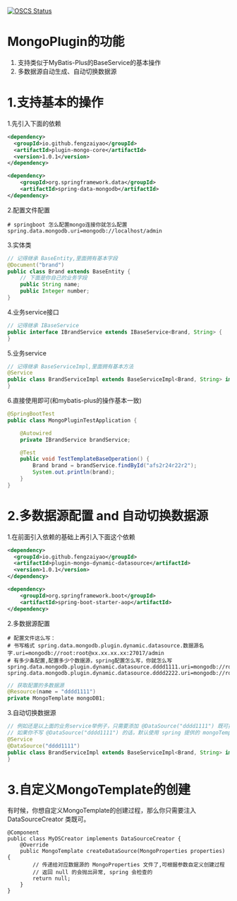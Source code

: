 [![OSCS Status](https://www.oscs1024.com/platform/badge/fengzaiyao/plugin-mongo.svg?size=small)](https://www.oscs1024.com/project/fengzaiyao/plugin-mongo?ref=badge_small)

# MongoPlugin的功能
1. 支持类似于MyBatis-Plus的BaseService的基本操作
2. 多数据源自动生成、自动切换数据源

# 1.支持基本的操作
1.先引入下面的依赖
```xml
<dependency>
  <groupId>io.github.fengzaiyao</groupId>
  <artifactId>plugin-mongo-core</artifactId>
  <version>1.0.1</version>
</dependency>

<dependency>
    <groupId>org.springframework.data</groupId>
    <artifactId>spring-data-mongodb</artifactId>
</dependency>
```
2.配置文件配置
```properties
# springboot 怎么配置mongo连接你就怎么配置
spring.data.mongodb.uri=mongodb://localhost/admin
```
3.实体类
```java
// 记得继承 BaseEntity,里面拥有基本字段
@Document("brand")
public class Brand extends BaseEntity {
    // 下面是你自己的业务字段
    public String name;
    public Integer number;
}
```
4.业务service接口
```java
// 记得继承 IBaseService
public interface IBrandService extends IBaseService<Brand, String> {
}
```
5.业务service
```java
// 记得继承 BaseServiceImpl,里面拥有基本方法
@Service
public class BrandServiceImpl extends BaseServiceImpl<Brand, String> implements IBrandService {
}
```
6.直接使用即可(和mybatis-plus的操作基本一致)
```java
@SpringBootTest
public class MongoPluginTestApplication {

    @Autowired
    private IBrandService brandService;

    @Test
    public void TestTemplateBaseOperation() {
        Brand brand = brandService.findById("afs2r24r22r2");
        System.out.println(brand);
    }
}
```
# 2.多数据源配置 and 自动切换数据源

1.在前面引入依赖的基础上再引入下面这个依赖
```xml
<dependency>
  <groupId>io.github.fengzaiyao</groupId>
  <artifactId>plugin-mongo-dynamic-datasource</artifactId>
  <version>1.0.1</version>
</dependency>

<dependency>
    <groupId>org.springframework.boot</groupId>
    <artifactId>spring-boot-starter-aop</artifactId>
</dependency>
```

2.多数据源配置
```
# 配置文件这么写：
# 书写格式 spring.data.mongodb.plugin.dynamic.datasource.数据源名字.uri=mongodb://root:root@xx.xx.xx.xx:27017/admin
# 有多少条配置,配置多少个数据源，spring配置怎么写，你就怎么写
spring.data.mongodb.plugin.dynamic.datasource.dddd1111.uri=mongodb://root:root@xx.xx.xx.xx:27017/admin
spring.data.mongodb.plugin.dynamic.datasource.dddd2222.uri=mongodb://root:root@xx.xx.xx.xx:27018/admin
```
```java
// 获取配置的多数据源
@Resource(name = "dddd1111")
private MongoTemplate mongoDB1;
```

3.自动切换数据源
```java
// 例如还是以上面的业务service举例子，只需要添加 @DataSource("dddd1111") 既可指定数据源
// 如果你不写 @DataSource("dddd1111") 的话，默认使用 spring 提供的 mongoTemplate
@Service
@DataSource("dddd1111")
public class BrandServiceImpl extends BaseServiceImpl<Brand, String> implements IBrandService {
}
```

# 3.自定义MongoTemplate的创建
有时候，你想自定义MongoTemplate的创建过程，那么你只需要注入 DataSourceCreator 类既可。
```
@Component
public class MyDSCreator implements DataSourceCreator {
    @Override
    public MongoTemplate createDataSource(MongoProperties properties) {
        // 传递给对应数据源的 MongoProperties 文件了,可根据参数自定义创建过程
        // 返回 null 的会抛出异常, spring 会检查的
        return null;
    }
}
```
